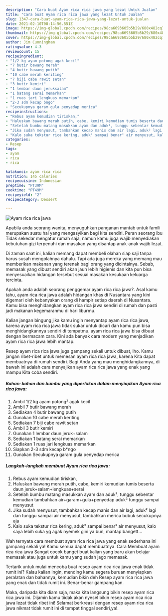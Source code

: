```yaml
---
description: "Cara buat Ayam rica rica jawa yang lezat Untuk Jualan"
title: "Cara buat Ayam rica rica jawa yang lezat Untuk Jualan"
slug: 1347-cara-buat-ayam-rica-rica-jawa-yang-lezat-untuk-jualan
date: 2021-02-10T08:14:56.551Z
image: https://img-global.cpcdn.com/recipes/98ca6693605b5b29/680x482cq70/ayam-rica-rica-jawa-foto-resep-utama.jpg
thumbnail: https://img-global.cpcdn.com/recipes/98ca6693605b5b29/680x482cq70/ayam-rica-rica-jawa-foto-resep-utama.jpg
cover: https://img-global.cpcdn.com/recipes/98ca6693605b5b29/680x482cq70/ayam-rica-rica-jawa-foto-resep-utama.jpg
author: Jim Cunningham
ratingvalue: 4.3
reviewcount: 15
recipeingredient:
- "1/2 kg ayam potong agak kecil"
- "7 butir bawang merah"
- "4 butir bawang putih"
- "10 cabe merah keriting"
- "7 biji cabe rawit setan"
- "3 butir kemiri"
- "1 lembar daun jeruksalam"
- "1 batang serai memarkan"
- "1 ruas jari lengkuas memarkan"
- "2-3 sdm kecap bngo"
- "Secukupnya garam gula penyedap merica"
recipeinstructions:
- "Rebus ayam kemudian tiriskan,"
- "Haluskan bawang merah putih, cabe, kemiri kemudian tumis beserta daun jeruk+salam+lengkuas+serai"
- "Setelah bumbu matang masukkan ayam dan aduk², tunggu sebentar kemudian tambahkan air+garam+gula+penyedap aduk² tunggu sampai menyusut"
- "Jika sudah menyusut, tambahkan kecap manis dan air lagi, aduk² lagi dan tunggu sampai air menyusut, tambahkan merica bubuk secukupnya aja"
- "Kalo suka tekstur rica kering, aduk² sampai benar² air menyusut, kalo saya lebih suka yg agak nyemek gini ya bun, mantap bangett..."
categories:
- Resep
tags:
- ayam
- rica
- rica

katakunci: ayam rica rica 
nutrition: 145 calories
recipecuisine: Indonesian
preptime: "PT39M"
cooktime: "PT49M"
recipeyield: "2"
recipecategory: Dessert

---
```



![Ayam rica rica jawa](https://img-global.cpcdn.com/recipes/98ca6693605b5b29/680x482cq70/ayam-rica-rica-jawa-foto-resep-utama.jpg)

Apabila anda seorang wanita, menyuguhkan panganan mantab untuk famili merupakan suatu hal yang mengasyikan bagi kita sendiri. Peran seorang ibu Tidak sekedar mengatur rumah saja, namun kamu juga wajib menyediakan kebutuhan gizi terpenuhi dan masakan yang disantap anak-anak wajib lezat.

Di zaman  saat ini, kalian memang dapat membeli olahan siap saji tanpa harus susah mengolahnya dahulu. Tapi ada juga mereka yang memang mau memberikan makanan yang terenak bagi orang yang dicintainya. Sebab, memasak yang dibuat sendiri akan jauh lebih higienis dan kita pun bisa menyesuaikan hidangan tersebut sesuai masakan kesukaan keluarga tercinta. 



Apakah anda adalah seorang penggemar ayam rica rica jawa?. Asal kamu tahu, ayam rica rica jawa adalah hidangan khas di Nusantara yang kini digemari oleh kebanyakan orang di hampir setiap daerah di Nusantara. Kamu bisa menghidangkan ayam rica rica jawa sendiri di rumah dan pasti jadi makanan kegemaranmu di hari liburmu.

Kalian jangan bingung jika kamu ingin menyantap ayam rica rica jawa, karena ayam rica rica jawa tidak sukar untuk dicari dan kamu pun bisa menghidangkannya sendiri di tempatmu. ayam rica rica jawa bisa dibuat dengan bermacam cara. Kini ada banyak cara modern yang menjadikan ayam rica rica jawa lebih mantap.

Resep ayam rica rica jawa juga gampang sekali untuk dibuat, lho. Kamu jangan ribet-ribet untuk memesan ayam rica rica jawa, karena Kita dapat membuatnya di rumah sendiri. Bagi Anda yang mau menghidangkannya, di bawah ini adalah cara menyajikan ayam rica rica jawa yang enak yang mampu Kita coba sendiri.

<!--inarticleads1-->

##### Bahan-bahan dan bumbu yang diperlukan dalam menyiapkan Ayam rica rica jawa:

1. Ambil 1/2 kg ayam potong² agak kecil
1. Ambil 7 butir bawang merah
1. Sediakan 4 butir bawang putih
1. Gunakan 10 cabe merah keriting
1. Sediakan 7 biji cabe rawit setan
1. Ambil 3 butir kemiri
1. Gunakan 1 lembar daun jeruk+salam
1. Sediakan 1 batang serai memarkan
1. Sediakan 1 ruas jari lengkuas memarkan
1. Siapkan 2-3 sdm kecap b*ngo
1. Gunakan Secukupnya garam gula penyedap merica




<!--inarticleads2-->

##### Langkah-langkah membuat Ayam rica rica jawa:

1. Rebus ayam kemudian tiriskan,
1. Haluskan bawang merah putih, cabe, kemiri kemudian tumis beserta daun jeruk+salam+lengkuas+serai
1. Setelah bumbu matang masukkan ayam dan aduk², tunggu sebentar kemudian tambahkan air+garam+gula+penyedap aduk² tunggu sampai menyusut
1. Jika sudah menyusut, tambahkan kecap manis dan air lagi, aduk² lagi dan tunggu sampai air menyusut, tambahkan merica bubuk secukupnya aja
1. Kalo suka tekstur rica kering, aduk² sampai benar² air menyusut, kalo saya lebih suka yg agak nyemek gini ya bun, mantap bangett...




Wah ternyata cara membuat ayam rica rica jawa yang enak sederhana ini gampang sekali ya! Kamu semua dapat membuatnya. Cara Membuat ayam rica rica jawa Sangat cocok banget buat kalian yang baru akan belajar memasak atau juga untuk kamu yang sudah jago memasak.

Tertarik untuk mulai mencoba buat resep ayam rica rica jawa enak tidak rumit ini? Kalau kalian ingin, mending kamu segera buruan menyiapkan peralatan dan bahannya, kemudian bikin deh Resep ayam rica rica jawa yang enak dan tidak rumit ini. Benar-benar gampang kan. 

Maka, daripada kita diam saja, maka kita langsung bikin resep ayam rica rica jawa ini. Dijamin kamu tiidak akan nyesel bikin resep ayam rica rica jawa lezat tidak ribet ini! Selamat berkreasi dengan resep ayam rica rica jawa nikmat tidak rumit ini di tempat tinggal sendiri,ya!.

